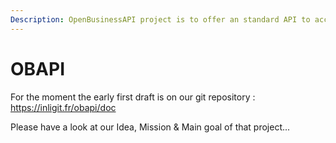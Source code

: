 ```yaml
---
Description: OpenBusinessAPI project is to offer an standard API to access business documents like invoices
---
```


# OBAPI

For the moment the early first draft is on our git repository : https://inligit.fr/obapi/doc

Please have a look at our Idea, Mission & Main goal of that project... 